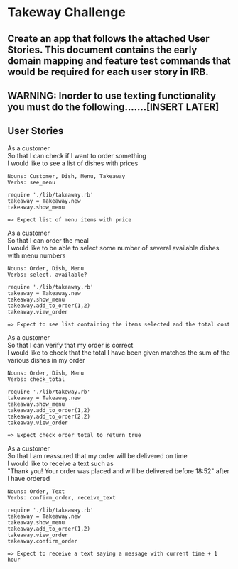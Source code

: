 # Takeway Challenge

## Create an app that follows the attached User Stories. This document contains the early domain mapping and feature test commands that would be required for each user story in IRB.

## WARNING: Inorder to use texting functionality you must do the following.......[INSERT LATER]

## User Stories
As a customer\
So that I can check if I want to order something\
I would like to see a list of dishes with prices
```
Nouns: Customer, Dish, Menu, Takeaway
Verbs: see_menu
```
```
require './lib/takeaway.rb'
takeaway = Takeaway.new
takeaway.show_menu

=> Expect list of menu items with price
```
As a customer\
So that I can order the meal\
I would like to be able to select some number of several available dishes with menu numbers
```
Nouns: Order, Dish, Menu
Verbs: select, available?
```
```
require './lib/takeaway.rb'
takeaway = Takeaway.new
takeaway.show_menu
takeaway.add_to_order(1,2)
takeaway.view_order

=> Expect to see list containing the items selected and the total cost
```

As a customer\
So that I can verify that my order is correct\
I would like to check that the total I have been given matches the sum of the various dishes in my order
```
Nouns: Order, Dish, Menu
Verbs: check_total
```
```
require './lib/takeway.rb'
takeaway = Takeaway.new
takeaway.show_menu
takeaway.add_to_order(1,2)
takeaway.add_to_order(2,2)
takeaway.view_order

=> Expect check order total to return true
```
As a customer\
So that I am reassured that my order will be delivered on time\
I would like to receive a text such as \
"Thank you! Your order was placed and will be delivered before 18:52" after I have ordered
```
Nouns: Order, Text
Verbs: confirm_order, receive_text
```
```
require './lib/takeaway.rb'
takeaway = Takeaway.new
takeaway.show_menu
takeaway.add_to_order(1,2)
takeaway.view_order
takeaway.confirm_order

=> Expect to receive a text saying a message with current time + 1 hour
```